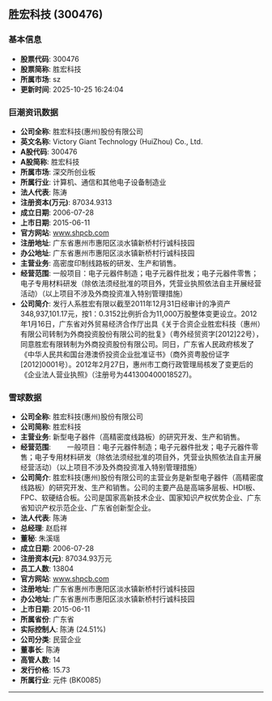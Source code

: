 ## 胜宏科技 (300476)

### 基本信息

- **股票代码**: 300476
- **股票简称**: 胜宏科技
- **所属市场**: sz
- **更新时间**: 2025-10-25 16:24:04

### 巨潮资讯数据

- **公司全称**: 胜宏科技(惠州)股份有限公司
- **英文名称**: Victory Giant Technology (HuiZhou) Co., Ltd.
- **A股代码**: 300476
- **A股简称**: 胜宏科技
- **所属市场**: 深交所创业板
- **所属行业**: 计算机、通信和其他电子设备制造业
- **法人代表**: 陈涛
- **注册资本(万元)**: 87034.9313
- **成立日期**: 2006-07-28
- **上市日期**: 2015-06-11
- **官方网站**: www.shpcb.com
- **注册地址**: 广东省惠州市惠阳区淡水镇新桥村行诚科技园
- **办公地址**: 广东省惠州市惠阳区淡水镇新桥村行诚科技园
- **主营业务**: 高密度印制线路板的研发、生产和销售。
- **经营范围**: 一般项目：电子元器件制造；电子元器件批发；电子元器件零售；电子专用材料研发（除依法须经批准的项目外，凭营业执照依法自主开展经营活动）（以上项目不涉及外商投资准入特别管理措施）
- **公司简介**: 发行人系胜宏有限以截至2011年12月31日经审计的净资产348,937,101.17元，按1：0.3152比例折合为11,000万股整体变更设立。2012年1月16日，广东省对外贸易经济合作厅出具《关于合资企业胜宏科技（惠州）有限公司转制为外商投资股份有限公司的批复》（粤外经贸资字[2012]22号），同意胜宏有限转制为外商投资股份有限公司。同日，广东省人民政府核发了《中华人民共和国台港澳侨投资企业批准证书》（商外资粤股份证字[2012]0001号）。2012年2月27日，惠州市工商行政管理局核发了变更后的《企业法人营业执照》（注册号为441300400018527)。

### 雪球数据

- **公司全称**: 胜宏科技(惠州)股份有限公司
- **公司简称**: 胜宏科技
- **主营业务**: 新型电子器件（高精密度线路板）的研究开发、生产和销售。
- **经营范围**: 　　一般项目：电子元器件制造；电子元器件批发；电子元器件零售；电子专用材料研发（除依法须经批准的项目外，凭营业执照依法自主开展经营活动）（以上项目不涉及外商投资准入特别管理措施）
- **公司简介**: 胜宏科技(惠州)股份有限公司的主营业务是新型电子器件（高精密度线路板）的研究开发、生产和销售。公司的主要产品是高端多层板、HDI板、FPC、软硬结合板。公司是国家高新技术企业、国家知识产权优势企业、广东省知识产权示范企业、广东省创新型企业。
- **法人代表**: 陈涛
- **总经理**: 赵启祥
- **董秘**: 朱溪瑶
- **成立日期**: 2006-07-28
- **注册资本(元)**: 87034.93万元
- **员工人数**: 13804
- **官方网站**: www.shpcb.com
- **注册地址**: 广东省惠州市惠阳区淡水镇新桥村行诚科技园
- **办公地址**: 广东省惠州市惠阳区淡水镇新桥村行诚科技园
- **上市日期**: 2015-06-11
- **所属省份**: 广东省
- **实际控制人**: 陈涛 (24.51%)
- **公司分类**: 民营企业
- **董事长**: 陈涛
- **高管人数**: 14
- **发行价格**: 15.73
- **所属行业**: 元件 (BK0085)

---